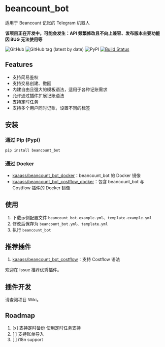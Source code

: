 # beancount_bot

适用于 Beancount 记账的 Telegram 机器人

**该项目正在开发中，可能会发生：API 频繁修改且不向上兼容、发布版本主要功能因 BUG 无法使用等**

![GitHub](https://img.shields.io/github/license/kaaass/beancount_bot)
![GitHub tag (latest by date)](https://img.shields.io/github/v/tag/kaaass/beancount_bot?color=green&label=version)
![PyPI](https://img.shields.io/pypi/v/beancount_bot)
[![Build Status](https://app.travis-ci.com/kaaass/beancount_bot.svg?branch=master)](https://app.travis-ci.com/kaaass/beancount_bot)

## Features

- 支持简易鉴权
- 支持交易创建、撤回
- 内建自由且强大的模板语法，适用于各种记账需求
- 允许通过插件扩展记账语法
- 支持定时任务
- 支持多个用户同时记账，设置不同的标签

## 安装

### 通过 Pip (Pypi)

```shell
pip install beancount_bot
```

### 通过 Docker

- [kaaass/beancount_bot_docker](https://github.com/kaaass/beancount_bot_docker)：beancount_bot 的 Docker 镜像
- [kaaass/beancount_bot_costflow_docker](https://github.com/kaaass/beancount_bot_costflow_docker)：包含 beancount_bot 与 Costflow 插件的 Docker 镜像

## 使用

1. 下载示例配置文件 `beancount_bot.example.yml`、`template.example.yml`
2. 修改后保存为 `beancount_bot.yml`、`template.yml`
3. 执行 `beancount_bot`

## 推荐插件

1. [kaaass/beancount_bot_costflow](https://github.com/kaaass/beancount_bot_costflow)：支持 Costflow 语法

欢迎在 Issue 推荐优秀插件。

## 插件开发

请查阅项目 Wiki。

## Roadmap

1. [x] ~~支持定时备份~~ 使用定时任务支持
2. [ ] 支持账单导入
3. [ ] i18n support

